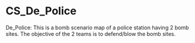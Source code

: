 # CS_De_Police
De_Police: This is a bomb scenario map of a police station having 2 bomb sites. The objective of the 2 teams is to defend/blow the bomb sites.
